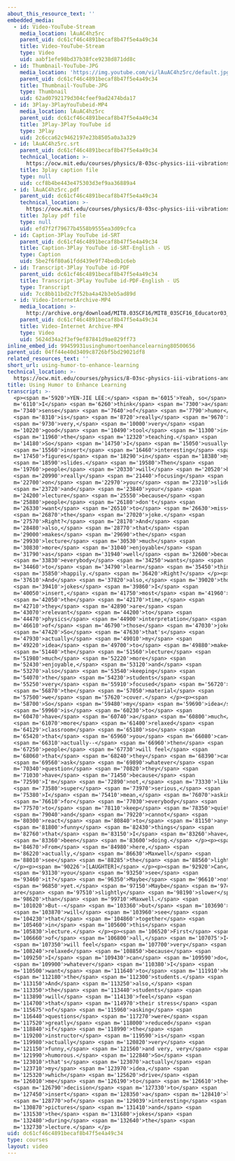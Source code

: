```yaml
---
about_this_resource_text: ''
embedded_media:
  - id: Video-YouTube-Stream
    media_location: lAuAC4hz5rc
    parent_uid: dc61cf46c4891becaf8b47f5e4a49c34
    title: Video-YouTube-Stream
    type: Video
    uid: aabf1efe98bd37b38fce9238d871dd8c
  - id: Thumbnail-YouTube-JPG
    media_location: 'https://img.youtube.com/vi/lAuAC4hz5rc/default.jpg'
    parent_uid: dc61cf46c4891becaf8b47f5e4a49c34
    title: Thumbnail-YouTube-JPG
    type: Thumbnail
    uid: 62ad0792179d304cfeef9ad2474bda17
  - id: 3Play-3PlayYouTubeid-MP4
    media_location: lAuAC4hz5rc
    parent_uid: dc61cf46c4891becaf8b47f5e4a49c34
    title: 3Play-3Play YouTube id
    type: 3Play
    uid: 2c6cca62c9462197e23b8505a0a3a329
  - id: lAuAC4hz5rc.srt
    parent_uid: dc61cf46c4891becaf8b47f5e4a49c34
    technical_location: >-
      https://ocw.mit.edu/courses/physics/8-03sc-physics-iii-vibrations-and-waves-fall-2016/instructor-insights/using-humor-to-enhance-learning/lAuAC4hz5rc.srt
    title: 3play caption file
    type: null
    uid: ccf8b4be443e475303d3ef9aa36889a4
  - id: lAuAC4hz5rc.pdf
    parent_uid: dc61cf46c4891becaf8b47f5e4a49c34
    technical_location: >-
      https://ocw.mit.edu/courses/physics/8-03sc-physics-iii-vibrations-and-waves-fall-2016/instructor-insights/using-humor-to-enhance-learning/lAuAC4hz5rc.pdf
    title: 3play pdf file
    type: null
    uid: efd7f2f79677b4558b9555ea3d09cfca
  - id: Caption-3Play YouTube id-SRT
    parent_uid: dc61cf46c4891becaf8b47f5e4a49c34
    title: Caption-3Play YouTube id-SRT-English - US
    type: Caption
    uid: 5be2f6f80a61fdd439e9f74bedb1c6eb
  - id: Transcript-3Play YouTube id-PDF
    parent_uid: dc61cf46c4891becaf8b47f5e4a49c34
    title: Transcript-3Play YouTube id-PDF-English - US
    type: Transcript
    uid: 7cc8bb11bd2c7f52ba4a42b3eb5ad89d
  - id: Video-InternetArchive-MP4
    media_location: >-
      http://archive.org/download/MIT8.03SCF16/MIT8_03SCF16_Educator03_Using_Humor_300k.mp4
    parent_uid: dc61cf46c4891becaf8b47f5e4a49c34
    title: Video-Internet Archive-MP4
    type: Video
    uid: 5624d34a2f3ef9ef87841d9ae829ff73
inline_embed_id: 99459931usinghumortoenhancelearning80500656
parent_uid: 04ff44e40d3409c8726bf5bd29021df8
related_resources_text: ''
short_url: using-humor-to-enhance-learning
technical_location: >-
  https://ocw.mit.edu/courses/physics/8-03sc-physics-iii-vibrations-and-waves-fall-2016/instructor-insights/using-humor-to-enhance-learning
title: Using Humor to Enhance Learning
transcript: >-
  <p><span m='5920'>YEN-JIE LEE:</span> <span m='6015'>Yeah, so</span> <span
  m='6110'>I</span> <span m='6260'>think</span> <span m='7300'>a</span> <span
  m='7340'>sense</span> <span m='7640'>of</span> <span m='7790'>humor</span>
  <span m='8310'>is</span> <span m='8720'>really</span> <span m='9670'>a</span>
  <span m='9730'>very,</span> <span m='10000'>very</span> <span
  m='10220'>good</span> <span m='10490'>tool</span> <span m='11300'>in</span>
  <span m='11960'>the</span> <span m='12320'>teaching.</span> <span
  m='14180'>So</span> <span m='14750'>I</span> <span m='15050'>usually</span>
  <span m='15560'>insert</span> <span m='16460'>interesting</span> <span
  m='17450'>figures</span> <span m='18290'>in</span> <span m='18380'>my</span>
  <span m='18590'>slides.</span> <span m='19580'>Then</span> <span
  m='19760'>people</span> <span m='20330'>will</span> <span m='20520'>be</span>
  <span m='20990'>really</span> <span m='21440'>focusing</span> <span
  m='22700'>on</span> <span m='22970'>your</span> <span m='23210'>slides</span>
  <span m='23720'>and</span> <span m='23840'>your</span> <span
  m='24200'>lecture</span> <span m='25550'>because</span> <span
  m='25880'>people</span> <span m='26180'>don't</span> <span
  m='26330'>want</span> <span m='26510'>to</span> <span m='26630'>miss</span>
  <span m='26870'>the</span> <span m='27020'>joke.</span> <span
  m='27570'>Right?</span> <span m='28170'>And</span> <span
  m='28480'>also,</span> <span m='28770'>that</span> <span
  m='29000'>makes</span> <span m='29690'>the</span> <span
  m='29930'>lecture</span> <span m='30530'>much</span> <span
  m='30830'>more</span> <span m='31040'>enjoyable</span> <span
  m='31790'>as</span> <span m='31940'>well</span> <span m='32600'>because</span>
  <span m='33830'>everybody</span> <span m='34250'>wants</span> <span
  m='34460'>to</span> <span m='34790'>learn</span> <span m='35450'>things</span>
  <span m='35850'>happily.</span> <span m='36420'>Right?</span> </p><p><span
  m='37610'>And</span> <span m='37820'>also,</span> <span m='39020'>those</span>
  <span m='39410'>jokes</span> <span m='39860'>I</span> <span
  m='40050'>insert,</span> <span m='41750'>most</span> <span m='41960'>of</span>
  <span m='42050'>the</span> <span m='42170'>time,</span> <span
  m='42710'>they</span> <span m='42890'>are</span> <span
  m='43070'>relevant</span> <span m='44200'>to</span> <span
  m='44470'>physics</span> <span m='44900'>interpretation</span> <span
  m='46610'>of</span> <span m='46790'>those</span> <span m='47030'>jokes.</span>
  <span m='47420'>So</span> <span m='47630'>that's</span> <span
  m='47930'>actually</span> <span m='49010'>my</span> <span
  m='49220'>idea</span> <span m='49700'>to</span> <span m='49880'>make</span>
  <span m='51440'>the</span> <span m='51560'>lecture</span> <span
  m='51980'>much</span> <span m='52220'>more</span> <span
  m='52430'>enjoyable,</span> <span m='53120'>and</span> <span
  m='53270'>also</span> <span m='53540'>keeping</span> <span
  m='54070'>the</span> <span m='54230'>students</span> <span
  m='55250'>very</span> <span m='55910'>focused</span> <span m='56720'>on</span>
  <span m='56870'>the</span> <span m='57050'>material</span> <span
  m='57500'>we</span> <span m='57620'>cover.</span> </p><p><span
  m='58700'>So</span> <span m='59480'>my</span> <span m='59690'>idea</span>
  <span m='59960'>is</span> <span m='60230'>to</span> <span
  m='60470'>have</span> <span m='60740'>a</span> <span m='60800'>much</span>
  <span m='61070'>more</span> <span m='61400'>relaxed</span> <span
  m='64129'>classroom</span> <span m='65180'>so</span> <span
  m='65420'>that</span> <span m='65960'>you</span> <span m='66080'>can</span>
  <span m='66310'>actually--</span> <span m='66960'>then</span> <span
  m='67250'>people</span> <span m='67730'>will feel</span> <span
  m='68060'>that</span> <span m='68240'>they</span> <span m='68390'>can</span>
  <span m='69560'>ask</span> <span m='69890'>whatever</span> <span
  m='70340'>question</span> <span m='70820'>they</span> <span
  m='71030'>have</span> <span m='71450'>because</span> <span
  m='72590'>I'm</span> <span m='72890'>not,</span> <span m='73330'>like,</span>
  <span m='73580'>super</span> <span m='73970'>serious,</span> <span
  m='75380'>I</span> <span m='75410'>mean,</span> <span m='76070'>asking</span>
  <span m='76610'>for</span> <span m='77030'>everybody</span> <span
  m='77570'>to</span> <span m='78110'>keep</span> <span m='78350'>quiet</span>
  <span m='79040'>and</span> <span m='79220'>cannot</span> <span
  m='80300'>react</span> <span m='80840'>to</span> <span m='81150'>any</span>
  <span m='81800'>funny</span> <span m='82430'>things</span> <span
  m='82760'>that</span> <span m='83150'>I</span> <span m='83260'>have</span>
  <span m='83360'>been</span> <span m='83600'>doing.</span> </p><p><span
  m='84670'>From</span> <span m='84980'>here,</span> <span
  m='86220'>actually,</span> <span m='86630'>Maxwell</span> <span
  m='88010'>see</span> <span m='88285'>the</span> <span m='88560'>light.</span>
  </p><p><span m='90226'>[LAUGHTER]</span> </p><p><span m='92920'>Can</span>
  <span m='93130'>you</span> <span m='93250'>see</span> <span
  m='93460'>it?</span> <span m='96350'>Maybe</span> <span m='96610'>not</span>
  <span m='96850'>yet.</span> <span m='97150'>Maybe</span> <span m='97440'>we
  are</span> <span m='97510'>slightly</span> <span m='98190'>slower</span> <span
  m='98620'>than</span> <span m='99710'>Maxwell.</span> <span
  m='101020'>But--</span> <span m='103360'>but</span> <span m='103690'>we</span>
  <span m='103870'>will</span> <span m='103960'>see</span> <span
  m='104230'>that</span> <span m='104860'>together</span> <span
  m='105460'>in</span> <span m='105600'>this</span> <span
  m='105830'>lecture.</span> </p><p><span m='106520'>First</span> <span
  m='106660'>of</span> <span m='106800'>all,</span> <span m='107075'>I</span>
  <span m='107350'>will feel</span> <span m='107700'>very</span> <span
  m='108240'>relaxed</span> <span m='108850'>because</span> <span
  m='109250'>I</span> <span m='109430'>can</span> <span m='109590'>do</span>
  <span m='109900'>whatever</span> <span m='110380'>I</span> <span
  m='110500'>want</span> <span m='111640'>to</span> <span m='111910'>help</span>
  <span m='112180'>the</span> <span m='112300'>students.</span> <span
  m='113150'>And</span> <span m='113250'>also,</span> <span
  m='113350'>the</span> <span m='113440'>students</span> <span
  m='113890'>will</span> <span m='114130'>feel</span> <span
  m='114700'>that</span> <span m='114970'>their stress</span> <span
  m='115675'>of</span> <span m='115960'>asking</span> <span
  m='116440'>questions</span> <span m='117270'>were</span> <span
  m='117520'>greatly</span> <span m='118000'>reduced</span> <span
  m='118840'>if</span> <span m='118990'>the</span> <span
  m='119200'>instructor</span> <span m='119590'>is</span> <span
  m='119980'>actually</span> <span m='120820'>very</span> <span
  m='121150'>funny,</span> <span m='121560'>and very, very</span> <span
  m='121990'>humorous.</span> <span m='122840'>So</span> <span
  m='123010'>that's</span> <span m='123070'>actually</span> <span
  m='123710'>my</span> <span m='123970'>idea,</span> <span
  m='125320'>which</span> <span m='125620'>drive</span> <span
  m='126010'>me</span> <span m='126190'>to</span> <span m='126610'>the</span>
  <span m='126790'>decision</span> <span m='127330'>to</span> <span
  m='127450'>insert</span> <span m='128350'>a</span> <span m='128410'>lot</span>
  <span m='128770'>of</span> <span m='129039'>interesting</span> <span
  m='130870'>pictures</span> <span m='131410'>and</span> <span
  m='131530'>the</span> <span m='131680'>jokes</span> <span
  m='132480'>during</span> <span m='132640'>the</span> <span
  m='132730'>lecture.</span> </p>
uid: dc61cf46c4891becaf8b47f5e4a49c34
type: courses
layout: video
---
```

